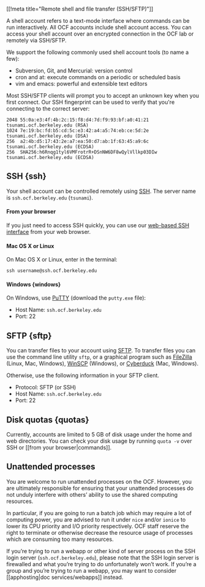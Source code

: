 [[!meta title="Remote shell and file transfer (SSH/SFTP)"]]

A shell account refers to a text-mode interface where commands can be run
interactively. All OCF accounts include shell account access. You can access
your shell account over an encrypted connection in the OCF lab or remotely via
SSH/SFTP.

We support the following commonly used shell account tools (to name a few):

*   Subversion, Git, and Mercurial: version control
*   cron and at: execute commands on a periodic or scheduled basis
*   vim and emacs: powerful and extensible text editors

Most SSH/SFTP clients will prompt you to accept an unknown key when you first
connect. Our SSH fingerprint can be used to verify that you're connecting to
the correct server:

    2048 55:0a:e3:4f:4b:2c:15:f8:d4:7d:f9:93:bf:a0:41:21 tsunami.ocf.berkeley.edu (RSA)
    1024 7e:19:bc:fd:b5:cd:5c:e3:42:a4:a5:74:eb:ce:5d:2e tsunami.ocf.berkeley.edu (DSA)
    256  a2:4b:d5:17:43:2e:a7:ea:50:d7:ab:1f:63:45:a9:6c tsunami.ocf.berkeley.edu (ECDSA)
    256  SHA256:h6Rnqg1tyl6VMFrotrR+DSnNW6DF8wQylVllkp03DIw tsunami.ocf.berkeley.edu (ECDSA)

## SSH    {ssh}

Your shell account can be controlled remotely using
[SSH](https://en.wikipedia.org/wiki/Secure_Shell). The server name is
`ssh.ocf.berkeley.edu` (`tsunami`).

#### From your browser

If you just need to access SSH quickly, you can use our [web-based SSH
interface](https://ssh.ocf.berkeley.edu/) from your web browser.

#### Mac OS X or Linux

On Mac OS X or Linux, enter in the terminal:

    ssh username@ssh.ocf.berkeley.edu

#### Windows    {windows}

On Windows, use [PuTTY][putty] (download the `putty.exe` file):

* Host Name: `ssh.ocf.berkeley.edu`
* Port: 22

[putty]: http://www.chiark.greenend.org.uk/~sgtatham/putty/download.html

## SFTP    {sftp}

You can transfer files to your account using [SFTP][sftp]. To transfer files
you can use the command line utility `sftp`, or a graphical program such as
[FileZilla][filezilla] (Linux, Mac, Windows), [WinSCP][winscp] (Windows), or
[Cyberduck][cyberduck] (Mac, Windows).

[sftp]: https://en.wikipedia.org/wiki/SSH_File_Transfer_Protocol
[filezilla]: https://filezilla-project.org/
[winscp]: http://winscp.net/
[cyberduck]: https://cyberduck.io/

Otherwise, use the following information in your SFTP client.

* Protocol: SFTP (or SSH)
* Host Name: `ssh.ocf.berkeley.edu`
* Port: 22

## Disk quotas    {quotas}

<!-- As amended by the Board of Directors on December 1, 2015. -->

Currently, accounts are limited to 5 GB of disk usage under the home and web
directories. You can check your disk usage by running `quota -v` over SSH or
[[from your browser|commands]].

## Unattended processes

<!-- As established by the Board of Directors on April 17, 2017. SM can -->
<!-- unilaterally amend. -->

You are welcome to run unattended processes on the OCF. However, you are
ultimately responsible for ensuring that your unattended processes do not
unduly interfere with others’ ability to use the shared computing resources.

In particular, if you are going to run a batch job which may require a lot of
computing power, you are advised to run it under `nice` and/or `ionice` to
lower its CPU priority and I/O priority respectively. OCF staff reserve the
right to terminate or otherwise decrease the resource usage of processes which
are consuming too many resources.

If you’re trying to run a webapp or other kind of server process on the SSH
login server (`ssh.ocf.berkeley.edu`), please note that the SSH login server is
firewalled and what you’re trying to do unfortunately won’t work. If you’re a
group and you’re trying to run a webapp, you may want to consider
[[apphosting|doc services/webapps]] instead.
